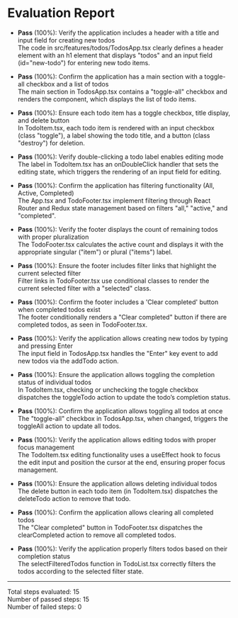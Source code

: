 # Evaluation Report

- **Pass** (100%): Verify the application includes a header with a title and input field for creating new todos  
  The code in src/features/todos/TodosApp.tsx clearly defines a header element with an h1 element that displays "todos" and an input field (id="new-todo") for entering new todo items.

- **Pass** (100%): Confirm the application has a main section with a toggle-all checkbox and a list of todos  
  The main section in TodosApp.tsx contains a "toggle-all" checkbox and renders the <TodoList /> component, which displays the list of todo items.

- **Pass** (100%): Ensure each todo item has a toggle checkbox, title display, and delete button  
  In TodoItem.tsx, each todo item is rendered with an input checkbox (class "toggle"), a label showing the todo title, and a button (class "destroy") for deletion.

- **Pass** (100%): Verify double-clicking a todo label enables editing mode  
  The label in TodoItem.tsx has an onDoubleClick handler that sets the editing state, which triggers the rendering of an input field for editing.

- **Pass** (100%): Confirm the application has filtering functionality (All, Active, Completed)  
  The App.tsx and TodoFooter.tsx implement filtering through React Router and Redux state management based on filters "all," "active," and "completed".

- **Pass** (100%): Verify the footer displays the count of remaining todos with proper pluralization  
  The TodoFooter.tsx calculates the active count and displays it with the appropriate singular ("item") or plural ("items") label.

- **Pass** (100%): Ensure the footer includes filter links that highlight the current selected filter  
  Filter links in TodoFooter.tsx use conditional classes to render the current selected filter with a "selected" class.

- **Pass** (100%): Confirm the footer includes a 'Clear completed' button when completed todos exist  
  The footer conditionally renders a "Clear completed" button if there are completed todos, as seen in TodoFooter.tsx.

- **Pass** (100%): Verify the application allows creating new todos by typing and pressing Enter  
  The input field in TodosApp.tsx handles the "Enter" key event to add new todos via the addTodo action.

- **Pass** (100%): Ensure the application allows toggling the completion status of individual todos  
  In TodoItem.tsx, checking or unchecking the toggle checkbox dispatches the toggleTodo action to update the todo’s completion status.

- **Pass** (100%): Confirm the application allows toggling all todos at once  
  The "toggle-all" checkbox in TodosApp.tsx, when changed, triggers the toggleAll action to update all todos.

- **Pass** (100%): Verify the application allows editing todos with proper focus management  
  The TodoItem.tsx editing functionality uses a useEffect hook to focus the edit input and position the cursor at the end, ensuring proper focus management.

- **Pass** (100%): Ensure the application allows deleting individual todos  
  The delete button in each todo item (in TodoItem.tsx) dispatches the deleteTodo action to remove that todo.

- **Pass** (100%): Confirm the application allows clearing all completed todos  
  The "Clear completed" button in TodoFooter.tsx dispatches the clearCompleted action to remove all completed todos.

- **Pass** (100%): Verify the application properly filters todos based on their completion status  
  The selectFilteredTodos function in TodoList.tsx correctly filters the todos according to the selected filter state.

---

Total steps evaluated: 15  
Number of passed steps: 15  
Number of failed steps: 0